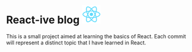 # React-ive blog <img src="./public/logo192.png" width="50" height="50">

This is a small project aimed at learning the basics of React. Each commit will represent a distinct topic that I have learned in React.
